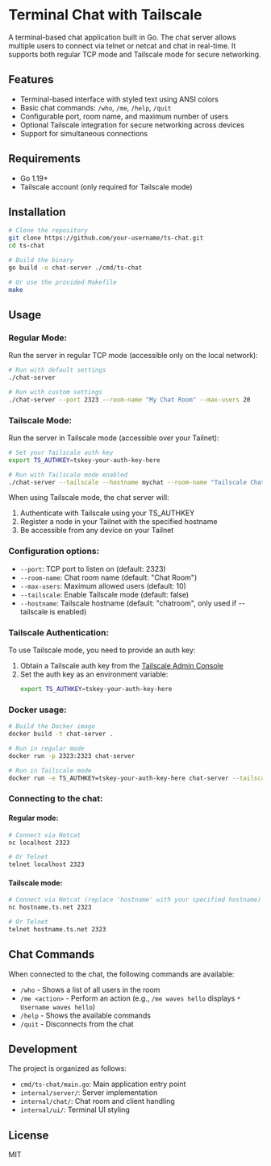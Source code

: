 # Terminal Chat with Tailscale

A terminal-based chat application built in Go. The chat server allows multiple users to connect via telnet or netcat and chat in real-time. It supports both regular TCP mode and Tailscale mode for secure networking.

## Features

- Terminal-based interface with styled text using ANSI colors
- Basic chat commands: `/who`, `/me`, `/help`, `/quit`
- Configurable port, room name, and maximum number of users
- Optional Tailscale integration for secure networking across devices
- Support for simultaneous connections

## Requirements

- Go 1.19+
- Tailscale account (only required for Tailscale mode)

## Installation

```bash
# Clone the repository
git clone https://github.com/your-username/ts-chat.git
cd ts-chat

# Build the binary
go build -o chat-server ./cmd/ts-chat

# Or use the provided Makefile
make
```

## Usage

### Regular Mode:

Run the server in regular TCP mode (accessible only on the local network):

```bash
# Run with default settings
./chat-server

# Run with custom settings
./chat-server --port 2323 --room-name "My Chat Room" --max-users 20
```

### Tailscale Mode:

Run the server in Tailscale mode (accessible over your Tailnet):

```bash
# Set your Tailscale auth key
export TS_AUTHKEY=tskey-your-auth-key-here

# Run with Tailscale mode enabled
./chat-server --tailscale --hostname mychat --room-name "Tailscale Chat" --port 2323
```

When using Tailscale mode, the chat server will:
1. Authenticate with Tailscale using your TS_AUTHKEY
2. Register a node in your Tailnet with the specified hostname
3. Be accessible from any device on your Tailnet

### Configuration options:

- `--port`: TCP port to listen on (default: 2323)
- `--room-name`: Chat room name (default: "Chat Room")
- `--max-users`: Maximum allowed users (default: 10)
- `--tailscale`: Enable Tailscale mode (default: false)
- `--hostname`: Tailscale hostname (default: "chatroom", only used if --tailscale is enabled)

### Tailscale Authentication:

To use Tailscale mode, you need to provide an auth key:

1. Obtain a Tailscale auth key from the [Tailscale Admin Console](https://login.tailscale.com/admin/settings/keys)
2. Set the auth key as an environment variable:
   ```bash
   export TS_AUTHKEY=tskey-your-auth-key-here
   ```

### Docker usage:

```bash
# Build the Docker image
docker build -t chat-server .

# Run in regular mode
docker run -p 2323:2323 chat-server

# Run in Tailscale mode
docker run -e TS_AUTHKEY=tskey-your-auth-key-here chat-server --tailscale --hostname dockerchat
```

### Connecting to the chat:

#### Regular mode:
```bash
# Connect via Netcat
nc localhost 2323

# Or Telnet
telnet localhost 2323
```

#### Tailscale mode:
```bash
# Connect via Netcat (replace 'hostname' with your specified hostname)
nc hostname.ts.net 2323

# Or Telnet
telnet hostname.ts.net 2323
```

## Chat Commands

When connected to the chat, the following commands are available:

- `/who` - Shows a list of all users in the room
- `/me <action>` - Perform an action (e.g., `/me waves hello` displays `* Username waves hello`)
- `/help` - Shows the available commands
- `/quit` - Disconnects from the chat

## Development

The project is organized as follows:

- `cmd/ts-chat/main.go`: Main application entry point
- `internal/server/`: Server implementation
- `internal/chat/`: Chat room and client handling
- `internal/ui/`: Terminal UI styling

## License

MIT